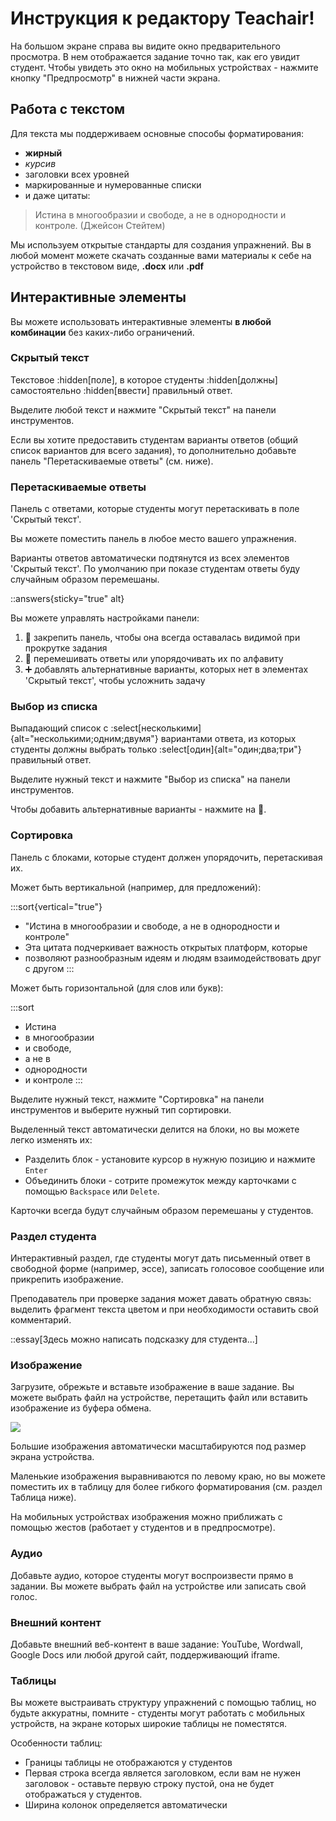 # Инструкция к редактору **Teachair**!

На большом экране справа вы видите окно предварительного просмотра. В нем отображается задание точно так, как его увидит студент. Чтобы увидеть это окно на мобильных устройствах - нажмите кнопку "Предпросмотр" в нижней части экрана.

## Работа с текстом

Для текста мы поддерживаем основные способы форматирования:

* **жирный**
* *курсив*
* заголовки всех уровней
* маркированные и нумерованные списки
* и даже цитаты:

> Истина в многообразии и свободе, а не в однородности и контроле.
> (Джейсон Стейтем)

Мы используем открытые стандарты для создания упражнений. Вы в любой момент можете скачать созданные вами материалы к себе на устройство в текстовом виде, **.docx** или **.pdf**

## Интерактивные элементы

Вы можете использовать интерактивные элементы **в любой комбинации** без каких-либо ограничений.

### Скрытый текст

Текстовое :hidden[поле], в которое студенты :hidden[должны] самостоятельно :hidden[ввести] правильный ответ.

Выделите любой текст и нажмите "Скрытый текст" на панели инструментов.

Если вы хотите предоставить студентам варианты ответов (общий список вариантов для всего задания), то дополнительно добавьте панель "Перетаскиваемые ответы" (см. ниже).

### Перетаскиваемые ответы

Панель с ответами, которые студенты могут перетаскивать в поле 'Скрытый текст'.&#x20;

Вы можете поместить панель в любое место вашего упражнения.&#x20;

Варианты ответов автоматически подтянутся из всех элементов 'Скрытый текст'. По умолчанию при показе студентам ответы буду случайным образом перемешаны.

::answers{sticky="true" alt}

Вы можете управлять настройками панели:

1. 📌 закрепить панель, чтобы она всегда оставалась видимой при прокрутке задания
2. 🔀 перемешивать ответы или упорядочивать их по алфавиту
3. ➕ добавлять альтернативные варианты, которых нет в элементах 'Скрытый текст', чтобы усложнить задачу

### Выбор из списка

Выпадающий список с :select[несколькими]{alt="несколькими;одним;двумя"} вариантами ответа, из которых студенты должны выбрать только :select[один]{alt="один;два;три"} правильный ответ.

Выделите нужный текст и нажмите "Выбор из списка" на панели инструментов.

Чтобы добавить альтернативные варианты - нажмите на 🔻.

### Сортировка

Панель с блоками, которые студент должен упорядочить, перетаскивая их.

Может быть вертикальной (например, для предложений):

:::sort{vertical="true"}
* "Истина в многообразии и свободе, а не в однородности и контроле"
* Эта цитата подчеркивает важность открытых платформ, которые
* позволяют разнообразным идеям и людям взаимодействовать друг с другом
:::

Может быть горизонтальной (для слов или букв):

:::sort
* Истина
* в многообразии
* и свободе,
* а не в
* однородности
* и контроле
:::

Выделите нужный текст, нажмите "Сортировка" на панели инструментов и выберите нужный тип сортировки.

Выделенный текст автоматически делится на блоки, но вы можете легко изменять их:

* Разделить блок - установите курсор в нужную позицию и нажмите `Enter`
* Объединить блоки - сотрите промежуток между карточками с помощью `Backspace` или `Delete`.&#x20;

Карточки всегда будут случайным образом перемешаны у студентов.

### Раздел студента

Интерактивный раздел, где студенты могут дать письменный ответ в свободной форме (например, эссе), записать голосовое сообщение или прикрепить изображение.&#x20;

Преподаватель при проверке задания может давать обратную связь: выделить фрагмент текста цветом и при необходимости оставить свой комментарий.

::essay[Здесь можно написать подсказку для студента...]

### Изображение

Загрузите, обрежьте и вставьте изображение в ваше задание. Вы можете выбрать файл на устройстве, перетащить файл или вставить изображение из буфера обмена.

![](https://files.teachair.app/623ede96-916b-401e-a405-b4f2f28ac1b6/i/bJNF1e9e2n.jpg)

Большие изображения автоматически масштабируются под размер экрана устройства.

Маленькие изображения выравниваются по левому краю, но вы можете поместить их в таблицу для более гибкого форматирования (см. раздел Таблица ниже).

На мобильных устройствах изображения можно приближать с помощью жестов (работает у студентов и в предпросмотре).

### Аудио

Добавьте аудио, которое студенты могут воспроизвести прямо в задании. Вы можете выбрать файл на устройстве или записать свой голос.

### Внешний контент

Добавьте внешний веб-контент в ваше задание: YouTube, Wordwall, Google Docs или любой другой сайт, поддерживающий iframe.

### Таблицы

Вы можете выстраивать структуру упражнений с помощью таблиц, но будьте аккуратны, помните - студенты могут работать с мобильных устройств, на экране которых широкие таблицы не поместятся.

Особенности таблиц:

* Границы таблицы не отображаются у студентов
* Первая строка всегда является заголовком, если вам не нужен заголовок - оставьте первую строку пустой, она не будет отображаться у студентов.
* Ширина колонок определяется автоматически